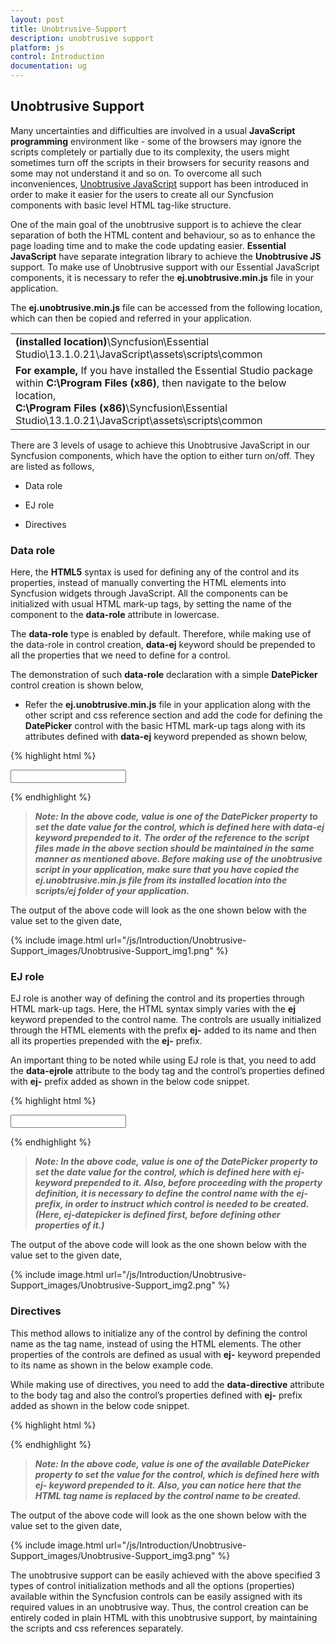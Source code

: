 ```yaml
---
layout: post
title: Unobtrusive-Support
description: unobtrusive support
platform: js
control: Introduction
documentation: ug
---
```


## Unobtrusive Support

Many uncertainties and difficulties are involved in a usual **JavaScript programming** environment like - some of the browsers may ignore the scripts completely or partially due to its complexity, the users might sometimes turn off the scripts in their browsers for security reasons and some may not understand it and so on. To overcome all such inconveniences, [Unobtrusive JavaScript](http://www.w3.org/wiki/The_principles_of_unobtrusive_JavaScript) support has been introduced in order to make it easier for the users to create all our Syncfusion components with basic level HTML tag-like structure. 

One of the main goal of the unobtrusive support is to achieve the clear separation of both the HTML content and behaviour, so as to enhance the page loading time and to make the code updating easier. **Essential JavaScript** have separate integration library to achieve the **Unobtrusive JS** support. To make use of Unobtrusive support with our Essential JavaScript components, it is necessary to refer the **ej.unobtrusive.min.js** file in your application.

The **ej.unobtrusive.min.js** file can be accessed from the following location, which can then be copied and referred in your application.

<table>
<tr>
<td>
<b>(installed location)</b>\Syncfusion\Essential Studio\13.1.0.21\JavaScript\assets\scripts\common
</td>
</tr>
<tr>
<td>
<b>For example,</b> If you have installed the Essential Studio package within <b>C:\Program Files (x86)</b>, then navigate to the below location,
<br/>
<b>C:\Program Files (x86)</b>\Syncfusion\Essential Studio\13.1.0.21\JavaScript\assets\scripts\common
</td>
</tr>
</table>




There are 3 levels of usage to achieve this Unobtrusive JavaScript in our Syncfusion components, which have the option to either turn on/off. They are listed as follows,

* Data role

* EJ role

* Directives

### Data role

Here, the **HTML5** syntax is used for defining any of the control and its properties, instead of manually converting the HTML elements into Syncfusion widgets through JavaScript. All the components can be initialized with usual HTML mark-up tags, by setting the name of the component to the **data-role** attribute in lowercase. 

The **data-role** type is enabled by default. Therefore, while making use of the data-role in control creation, **data-ej** keyword should be prepended to all the properties that we need to define for a control.

The demonstration of such **data-role** declaration with a simple **DatePicker** control creation is shown below,

* Refer the **ej.unobtrusive.min.js** file in your application along with the other script and css reference section and add the code for defining the **DatePicker** control with the basic HTML mark-up tags along with its attributes defined with **data-ej** keyword prepended as shown below, 

{% highlight html %}

<!DOCTYPE html>
<html xmlns="http://www.w3.org/1999/xhtml">
<head>
    <title>My first HTML page</title>
    <link href="Content/ej/web/default-theme/ej.web.all.min.css" rel="stylesheet" />
    <script src="Scripts/jquery-1.10.2.min.js"></script>
    <script src="Scripts/jquery.easing.1.3.min.js"></script>
    <script src="Scripts/jquery.globalize.min.js"></script>
    <script src="Scripts/jsrender.min.js"></script>
    <script src="Scripts/ej/ej.web.all.min.js"></script>
    <script src="Scripts/ej/ej.unobtrusive.min.js"></script>
</head>
<body> 

<!--DatePicker Control creation with data-role-->
<input id="myDatePicker" data-role="ejdatepicker" data-ej-value="05/07/2015" />

</body>

</html>    



{% endhighlight %}




> _**Note: In the above code, value is one of the DatePicker property to set the date value for the control, which is defined here with **data-ej** keyword prepended to it.**_
> _**The order of the reference to the script files made in the above section should be maintained in the same manner as mentioned above. Before making use of the unobtrusive script in your application, make sure that you have copied the **ej.unobtrusive.min.js** file from its installed location into the **scripts/ej** folder of your application.**_




The output of the above code will look as the one shown below with the value set to the given date,

{% include image.html url="/js/Introduction/Unobtrusive-Support_images/Unobtrusive-Support_img1.png" %}

### EJ role

EJ role is another way of defining the control and its properties through HTML mark-up tags. Here, the HTML syntax simply varies with the **ej** keyword prepended to the control name. The controls are usually initialized through the HTML elements with the prefix **ej-** added to its name and then all its properties prepended with the **ej-** prefix.

An important thing to be noted while using EJ role is that, you need to add the **data-ejrole** attribute to the body tag and the control’s properties defined with **ej-** prefix added as shown in the below code snippet.

{% highlight html %}

<!DOCTYPE html>
<html xmlns="http://www.w3.org/1999/xhtml">
<head>
    <title>My first HTML page</title>
    <link href="Content/ej/web/default-theme/ej.web.all.min.css" rel="stylesheet" />
    <script src="Scripts/jquery-1.10.2.min.js"></script>
    <script src="Scripts/jquery.easing.1.3.min.js"></script>
    <script src="Scripts/jquery.globalize.min.js"></script>
    <script src="Scripts/jsrender.min.js"></script>
    <script src="Scripts/ej/ej.web.all.min.js"></script>
    <script src="Scripts/ej/ej.unobtrusive.min.js"></script>
</head>
<body data-ejrole> 

<!--DatePicker Control creation with ej-role-->
<input id="myDatePicker" type="text" ej-datepicker ej-value= "01/01/2013" />

</body>

</html>   


{% endhighlight %}



> _**Note: In the above code, value is one of the DatePicker property to set the date value for the control, which is defined here with **ej-** keyword prepended to it.**_ 
> _**Also, before proceeding with the property definition, it is necessary to define the control name with the **ej-** prefix, in order to instruct which control is needed to be created. (Here, ej-datepicker is defined first, before defining other properties of it.)**_





The output of the above code will look as the one shown below with the value set to the given date,

{% include image.html url="/js/Introduction/Unobtrusive-Support_images/Unobtrusive-Support_img2.png" %}


### Directives

This method allows to initialize any of the control by defining the control name as the tag name, instead of using the HTML elements. The other properties of the controls are defined as usual with **ej-** keyword prepended to its name as shown in the below example code.

While making use of directives, you need to add the **data-directive** attribute to the body tag and also the control’s properties defined with **ej-** prefix added as shown in the below code snippet.

{% highlight html %}

<!DOCTYPE html>
<html xmlns="http://www.w3.org/1999/xhtml">
<head>
    <title>My first HTML page</title>
    <link href="Content/ej/web/default-theme/ej.web.all.min.css" rel="stylesheet" />
    <script src="Scripts/jquery-1.10.2.min.js"></script>
    <script src="Scripts/jquery.easing.1.3.min.js"></script>
    <script src="Scripts/jquery.globalize.min.js"></script>
    <script src="Scripts/jsrender.min.js"></script>
    <script src="Scripts/ej/ej.web.all.min.js"></script>
    <script src="Scripts/ej/ej.unobtrusive.min.js"></script>
</head>
<body data-directive> 

<!--DatePicker Control creation with data-directive-->
<datepicker ej-value="01/01/2015" ></datepicker>

</body>

</html>  


{% endhighlight %}



> _**Note: In the above code, value is one of the available DatePicker property to set the value for the control, which is defined here with **ej-** keyword prepended to it.**_ 
> _**Also, you can notice here that the HTML tag name is replaced by the control name to be created.**_




The output of the above code will look as the one shown below with the value set to the given date,

{% include image.html url="/js/Introduction/Unobtrusive-Support_images/Unobtrusive-Support_img3.png" %}


The unobtrusive support can be easily achieved with the above specified 3 types of control initialization methods and all the options (properties) available within the Syncfusion controls can be easily assigned with its required values in an unobtrusive way. Thus, the control creation can be entirely coded in plain HTML with this unobtrusive support, by maintaining the scripts and css references separately.

